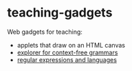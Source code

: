 # teaching-gadgets
Web gadgets for teaching:
* applets that draw on an HTML canvas
* [explorer for context-free grammars](https://rosspaterson.github.io/context-free/)
* [regular expressions and languages](https://rosspaterson.github.io/regular-expressions/)
